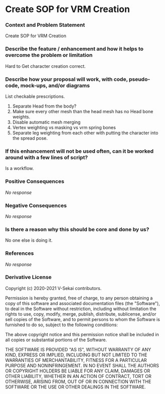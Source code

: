 # Create SOP for VRM Creation

### Context and Problem Statement

Create SOP for VRM Creation

### Describe the feature / enhancement and how it helps to overcome the problem or limitation

Hard to Get character creation correct.

### Describe how your proposal will work, with code, pseudo-code, mock-ups, and/or diagrams

List checkable prescriptions.

1. Separate Head from the body?
2. Make sure every other mesh than the head mesh has no Head bone weights.
3. Disable automatic mesh merging
4. Vertex weighting vs masking vs vrm spring bones
5. Separate leg weighting from each other with putting the character into the spread pose.

### If this enhancement will not be used often, can it be worked around with a few lines of script?

Is a workflow.

### Positive Consequences

_No response_

### Negative Consequences

_No response_

### Is there a reason why this should be core and done by us?

No one else is doing it.

### References

_No response_

### Derivative License

Copyright (c) 2020-2021 V-Sekai contributors.

Permission is hereby granted, free of charge, to any person obtaining a copy
of this software and associated documentation files (the "Software"), to deal
in the Software without restriction, including without limitation the rights
to use, copy, modify, merge, publish, distribute, sublicense, and/or sell
copies of the Software, and to permit persons to whom the Software is
furnished to do so, subject to the following conditions:

The above copyright notice and this permission notice shall be included in all
copies or substantial portions of the Software.

THE SOFTWARE IS PROVIDED "AS IS", WITHOUT WARRANTY OF ANY KIND, EXPRESS OR
IMPLIED, INCLUDING BUT NOT LIMITED TO THE WARRANTIES OF MERCHANTABILITY,
FITNESS FOR A PARTICULAR PURPOSE AND NONINFRINGEMENT. IN NO EVENT SHALL THE
AUTHORS OR COPYRIGHT HOLDERS BE LIABLE FOR ANY CLAIM, DAMAGES OR OTHER
LIABILITY, WHETHER IN AN ACTION OF CONTRACT, TORT OR OTHERWISE, ARISING FROM,
OUT OF OR IN CONNECTION WITH THE SOFTWARE OR THE USE OR OTHER DEALINGS IN THE
SOFTWARE.
